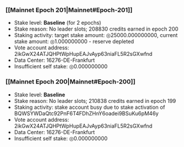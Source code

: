 ### [[Mainnet Epoch 201|Mainnet#Epoch-201]]
* Stake level: **Baseline** (for 2 epochs)
* Stake reason: No leader slots; 208830 credits earned in epoch 200
* Staking activity: target stake amount: ◎25000.000000000, current stake amount: ◎1.000000000 - reserve depleted
* Vote account address: 2ikGwX24ATJQHPtWpHupEAJvAyp63niaFL5R2sGXwfnd
* Data Center: 16276-DE-Frankfurt
* Insufficient self stake: ◎0.000000000
### [[Mainnet Epoch 200|Mainnet#Epoch-200]]
* Stake level: **Baseline**
* Stake reason: No leader slots; 210838 credits earned in epoch 199
* Staking activity: stake account busy due to stake activation of BQWSYWDaQtc92PnF6T4FDhZHnY6oadei9BSuKu6pM46y
* Vote account address: 2ikGwX24ATJQHPtWpHupEAJvAyp63niaFL5R2sGXwfnd
* Data Center: 16276-DE-Frankfurt
* Insufficient self stake: ◎0.000000000